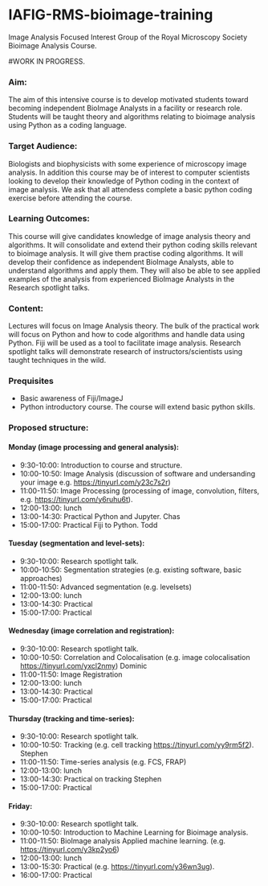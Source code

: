 # IAFIG-RMS-bioimage-training
Image Analysis Focused Interest Group of the Royal Microscopy Society Bioimage Analysis Course.

#WORK IN PROGRESS.

### Aim:
The aim of this intensive course is to develop motivated students toward becoming independent BioImage Analysts in a facility or research role.
Students will be taught theory and algorithms relating to bioimage analysis using Python as a coding language.

### Target Audience:
Biologists and biophysicists with some experience of microscopy image analysis. In addition this course may be of interest to computer scientists looking to develop their knowledge of Python coding in the context of image analysis. We ask that all attendess complete a basic python coding exercise before attending the course.

### Learning Outcomes: 
This course will give candidates knowledge of image analysis theory and algorithms. It will consolidate and extend their python coding skills relevant to bioimage analysis. It will give them practise coding algorithms. It will develop their confidence as independent BioImage Analysts, able to understand algorithms and apply them. They will also be able to see applied examples of the analysis from experienced BioImage Analysts in the Research spotlight talks.

### Content:
Lectures will focus on Image Analysis theory. The bulk of the practical work will focus on Python and how to code algorithms and handle data using Python. Fiji will be used as a tool to facilitate image analysis. Research spotlight talks will demonstrate research of instructors/scientists using taught techniques in the wild.

### Prequisites
- Basic awareness of Fiji/ImageJ
- Python introductory course. The course will extend basic python skills.

### Proposed structure:

####  Monday (image processing and general analysis): 
- 9:30-10:00: Introduction to course and structure.
- 10:00-10:50: Image Analysis (discussion of software and undersanding your image e.g. https://tinyurl.com/y23c7s2r)
- 11:00-11:50: Image Processing (processing of image, convolution, filters, e.g. https://tinyurl.com/y6ruhu6t).
- 12:00-13:00: lunch
- 13:00-14:30: Practical Python and Jupyter. Chas
- 15:00-17:00: Practical Fiji to Python. Todd

#### Tuesday  (segmentation and level-sets):
- 9:30-10:00: Research spotlight talk.
- 10:00-10:50: Segmentation strategies (e.g. existing software, basic approaches)
- 11:00-11:50: Advanced segmentation (e.g. levelsets)
- 12:00-13:00: lunch
- 13:00-14:30: Practical
- 15:00-17:00: Practical

#### Wednesday (image correlation and registration):
- 9:30-10:00: Research spotlight talk.
- 10:00-10:50: Correlation and Colocalisation (e.g. image colocalisation https://tinyurl.com/yxcl2nmy) Dominic
- 11:00-11:50: Image Registration 
- 12:00-13:00: lunch
- 13:00-14:30: Practical
- 15:00-17:00: Practical

#### Thursday (tracking and time-series):
- 9:30-10:00: Research spotlight talk.
- 10:00-10:50: Tracking (e.g. cell tracking https://tinyurl.com/yy9rm5f2). Stephen
- 11:00-11:50: Time-series analysis (e.g. FCS, FRAP)
- 12:00-13:00: lunch
- 13:00-14:30: Practical on tracking Stephen
- 15:00-17:00: Practical

#### Friday:
- 9:30-10:00: Research spotlight talk.
- 10:00-10:50: Introduction to Machine Learning for Bioimage analysis.
- 11:00-11:50: BioImage analysis Applied machine learning. (e.g. https://tinyurl.com/y3kp2yo6)
- 12:00-13:00: lunch
- 13:00-15:30: Practical (e.g. https://tinyurl.com/y36wn3ug).
- 16:00-17:00: Practical
